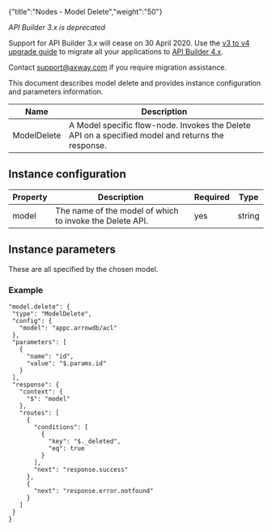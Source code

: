 {"title":"Nodes - Model Delete","weight":"50"}

*API Builder 3.x is deprecated*

Support for API Builder 3.x will cease on 30 April 2020. Use the [v3 to v4 upgrade guide](https://docs.axway.com/bundle/API_Builder_4x_allOS_en/page/api_builder_v3_to_v4_upgrade_guide.html) to migrate all your applications to [API Builder 4.x](https://docs.axway.com/bundle/API_Builder_4x_allOS_en/page/api_builder_getting_started_guide.html).

Contact [support@axway.com](mailto:support@axway.com) if you require migration assistance.

This document describes model delete and provides instance configuration and parameters information.

| Name | Description |
| --- | --- |
| ModelDelete | A Model specific flow-node. Invokes the Delete API on a specified model and returns the response. |

## Instance configuration

| Property | Description | Required | Type |
| --- | --- | --- | --- |
| model | The name of the model of which to invoke the Delete API. | yes | string |

## Instance parameters

These are all specified by the chosen model.

### Example

```
"model.delete": {
 "type": "ModelDelete",
 "config": {
   "model": "appc.arrowdb/acl"
 },
 "parameters": [
   {
     "name": "id",
     "value": "$.params.id"
   }
 ],
 "response": {
   "context": {
     "$": "model"
   },
   "routes": [
     {
       "conditions": [
         {
           "key": "$._deleted",
           "eq": true
         }
       ],
       "next": "response.success"
     },
     {
       "next": "response.error.notfound"
     }
   ]
 }
}
```
